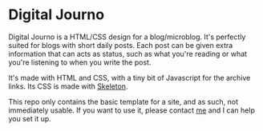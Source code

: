 # Digital Journo

Digital Journo is a HTML/CSS design for a blog/microblog. It's perfectly suited for blogs with short daily posts. Each post can be given extra information that can acts as status, such as what you're reading or what you're listening to when you write the post.

It's made with HTML and CSS, with a tiny bit of Javascript for the archive links. Its CSS is made with [Skeleton](http://getskeleton.com/).

This repo only contains the basic template for a site, and as such, not immediately usable. If you want to use it, please contact [me](https://github.com/PseudoMon) and I can help you set it up.